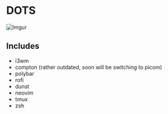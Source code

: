# DOTS

![Imgur](https://i.imgur.com/dpfCsT4.png)

## Includes
* i3wm
* compton (rather outdated, soon will be switching to picom)
* polybar
* rofi
* dunst
* neovim
* tmux
* zsh
